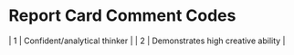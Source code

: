 # Report Card Comment Codes

| 1 | Confident/analytical thinker |
| 2 | Demonstrates high creative ability |

